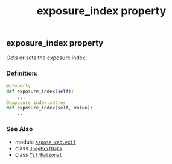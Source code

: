 ﻿---
title: exposure_index property
second_title: Aspose.CAD for Python via .NET API References
description: 
type: docs
weight: 290
url: /aspose.cad.exif/jpegexifdata/exposure_index/
is_root: false
---

## exposure_index property


Gets or sets the exposure index.
### Definition:
```python
@property
def exposure_index(self):
    ...
@exposure_index.setter
def exposure_index(self, value):
    ...
```

### See Also
* module [`aspose.cad.exif`](../../)
* class [`JpegExifData`](/cad/python-net/aspose.cad.exif/jpegexifdata)
* class [`TiffRational`](/cad/python-net/aspose.cad.fileformats.tiff/tiffrational)
